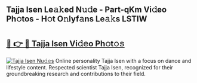 ## Tajja Isen Le𝚊𝚔ed N𝚞𝚍e - Part-qKm Vi𝚍eo Ph𝚘tos - H𝚘t O𝚗lyf𝚊ns Le𝚊𝚔s LSTIW

# <h2><a href="http://hf0jwq.feru.top/?c=Tajja+Isen">🔗 👉 🔴 Tajja Isen Vi𝚍𝚎o Ph𝚘t𝚘𝚜</a></h2>

[![Tajja Isen Nu𝚍𝚎s](https://i.imgur.com/0TWrTi3.gif)](http://hf0jwq.feru.top/?c=Tajja+Isen)
Online personality Tajja Isen with a focus on dance and lifestyle content. Respected scientist Tajja Isen, recognized for their groundbreaking research and contributions to their field. 
